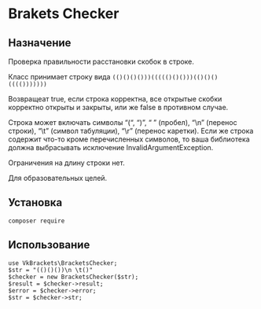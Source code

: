 # Brakets Checker

## Назначение

Проверка правильности расстановки скобок в строке.

Класс принимает строку вида `(()()()()))((((()()()))(()()()(((()))))))`

Возвращеат true, если строка корректна, все открытые скобки корректно открыты
и закрыты, или же false в противном случае.

Строка может включать символы “(“, “)”, “ ” (пробел), “\n” (перенос строки), “\t” (символ
табуляции), “\r” (перенос каретки). Если же строка содержит что-то кроме
перечисленных символов, то ваша библиотека должна выбрасывать исключение
InvalidArgumentException.

Ограничения на длину строки нет.

Для образовательных целей.

## Установка

    composer require 

## Использование

    use VkBrackets\BracketsChecker;      
    $str = "(()()())\n \t()"
    $checker = new BracketsChecker($str);
    $result = $checker->result;
    $error = $checker->error;
    $str = $checker->str;
